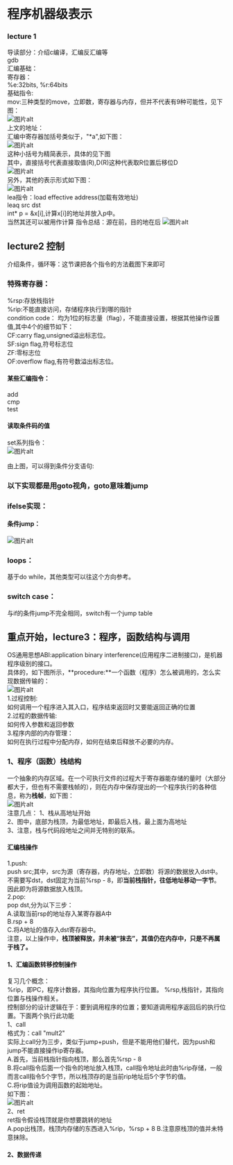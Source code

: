 # 程序机器级表示
### lecture 1
导读部分：介绍c编译，汇编反汇编等  
gdb<br>
汇编基础：  
寄存器：  
%e:32bits, %r:64bits<br>
基础指令:  
mov:三种类型的move，立即数，寄存器与内存，但并不代表有9种可能性，见下图：  
<img src="markdown图片/屏幕截图 2023-11-06 201736.png" alt="图片alt" title="图片title"><br>
上文的地址：  
汇编中寄存器加括号类似于，"\*a",如下图：<br>
<img src="markdown图片/屏幕截图 2023-11-06 202745.png" alt="图片alt" title="图片title"><br>
这种小括号为精简表示，具体的见下图<br>
其中，直接括号代表直接取值(R),D(R)这种代表取R位置后移位D<br>
<img src="markdown图片/屏幕截图 2023-11-06 213943.png" alt="图片alt" title="图片title"><br>
另外，其他的表示形式如下图：<br>
<img src="markdown图片/屏幕截图 2023-11-06 214200.png" alt="图片alt" title="图片title"><br>
lea指令：load effective address(加载有效地址)<br>
leaq src dst<br>
int* p = &x[i],计算x[i]的地址并放入p中。  
当然其还可以被用作计算
指令总结：源在前，目的地在后
<img src="markdown图片/屏幕截图 2023-11-06 210533.png" alt="图片alt" title="图片title"><br>

## lecture2 控制
介绍条件，循环等：这节课把各个指令的方法截图下来即可

### 特殊寄存器：
%rsp:存放栈指针  
%rip:不能直接访问，存储程序执行到哪的指针<br>
condition code：
均为1位的标志量（flag），不能直接设置，根据其他操作设置值,其中4个的细节如下：<br>
CF:carry flag,unsigned溢出标志位。  
SF:sign flag,符号标志位  
ZF:零标志位  
OF:overflow flag,有符号数溢出标志位。<br>
#### 某些汇编指令：
add  
cmp  
test  
#### 读取条件码的值
set系列指令：  
<img src="markdown图片/屏幕截图 2023-11-07 164043.png" alt="图片alt" title="图片title"><br>

由上图，可以得到条件分支语句:<br>


### 以下实现都是用goto视角，goto意味着jump
### ifelse实现：
#### 条件jump：
<img src="markdown图片/屏幕截图 2023-11-07 173101.png" alt="图片alt" title="图片title"><br>


### loops：
基于do while，其他类型可以往这个方向参考。

### switch case：
与if的条件jump不完全相同，switch有一个jump table


## 重点开始，lecture3：程序，函数结构与调用

OS通用思想ABI:application binary interference(应用程序二进制接口)，是机器程序级别的接口。<br>
具体的，如下图所示，**procedure:**一个函数（程序）怎么被调用的，怎么实现数据传输的：<br>
<img src="markdown图片/屏幕截图 2023-11-09 114822.png" alt="图片alt" title="图片title"><br>
1.过程控制:<br>
如何调用一个程序进入其入口，程序结束返回时又要能返回正确的位置<br>
2.过程的数据传输:<br>
如何传入参数和返回参数<br>
3.程序内部的内存管理：<br>
如何在执行过程中分配内存，如何在结束后释放不必要的内存。

### 1、程序（函数）栈结构  
一个抽象的内存区域。在一个可执行文件的过程大于寄存器能存储的量时（大部分都大于，但也有不需要栈帧的），则在内存中保存提出的一个程序执行的各种信息，称为**栈帧**，如下图：<br>
<img src="markdown图片/屏幕截图 2023-11-09 153317.png" alt="图片alt" title="图片title"><br>
注意几点：
1、栈从高地址开始  
2、图中，底部为栈顶，为最低地址，即最后入栈，最上面为高地址<br>
3、注意，栈与代码段地址之间并无特别的联系。

#### 汇编栈操作
1.push:<br>
push src;其中，src为源（寄存器，内存地址，立即数）将源的数据放入dst中。<br>
不需要写dst，dst固定为当前%rsp - 8，即**当前栈指针，往低地址移动一字节**。因此即为将源数据放入栈顶。<br>
2.pop:<br>
pop dst,分为以下三步：<br>
A.读取当前rsp的地址存入某寄存器A中<br>
B.rsp + 8<br>
C.将A地址的值存入dst寄存器中。<br>
注意，以上操作中，**栈顶被释放，并未被“抹去”，其值仍在内存中，只是不再属于栈了。**

#### 1、汇编函数转移控制操作
复习几个概念：<br>
%rip，即PC，程序计数器，其指向位置为程序执行位置。
%rsp,栈指针，其指向位置与栈操作相关。<br>
控制部分的设计逻辑在于：要到调用程序的位置；要知道调用程序返回后的执行位置。下面两个执行此功能<br>
1、call<br>
格式为：call "mult2"<br>
实际上call分为三步，类似于jump+push，但是不能用他们替代，因为push和jump不能直接操作ip寄存器。<br>
A.首先，当前栈指针指向栈顶，那么首先%rsp - 8<br>
B.将call指令后面一个指令的地址放入栈顶，call指令地址此时由%rip存储，一般而言call指令5个字节，所以栈顶存的是当前rip地址后5个字节的值。<br>
C.将rip值设为调用函数的起始地址。<br>
如下图：<br>
<img src="markdown图片/屏幕截图 2023-11-09 210253.png" alt="图片alt" title="图片title"><br>
2、ret<br>
ret指令假设栈顶就是你想要跳转的地址<br>
A.pop出栈顶，栈顶内存储的东西进入%rip，%rsp + 8
B.注意原栈顶的值并未特意抹除。  

#### 2、数据传递

